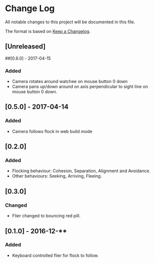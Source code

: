 # Change Log
All notable changes to this project will be documented in this file.

The format is based on [Keep a Changelog](http://keepachangelog.com/).

## [Unreleased]

##[0.6.0] - 2017-04-15
### Added
- Camera rotates around watchee on mouse button 0 down
- Camera pans up/down around on axis perpendicular to sight line on mouse button 0 down.

## [0.5.0] - 2017-04-14
### Added
- Camera follows flock in web build mode

## [0.2.0]
### Added
- Flocking behaviour: Cohesion, Separation, Alignment and Avoidance.
- Other behaviours: Seeking, Arriving, Fleeing.

## [0.3.0]
### Changed
- Flier changed to bouncing red pill.

## [0.1.0] - 2016-12-**
### Added
- Keyboard controlled flier for flock to follow.